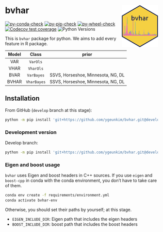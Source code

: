 
<!-- README.md is generated from README.qmd. Please edit that file -->

# bvhar <a href="https://github.com/ygeunkim/bvhar/tree/develop/python/"><img src="docs/logo.png" align="right" height="138" /></a>

<!-- badges: start -->

[![py-conda-check](https://github.com/ygeunkim/bvhar/actions/workflows/py-conda-check.yaml/badge.svg?branch=develop)](https://github.com/ygeunkim/bvhar/actions/workflows/py-conda-check.yaml?query=branch%3Adevelop)
[![py-pip-check](https://github.com/ygeunkim/bvhar/actions/workflows/py-pip-check.yaml/badge.svg?branch=develop)](https://github.com/ygeunkim/bvhar/actions/workflows/py-pip-check.yaml?query=branch%3Adevelop)
[![py-wheel-check](https://github.com/ygeunkim/bvhar/actions/workflows/py-wheel-check.yaml/badge.svg?branch=develop)](https://github.com/ygeunkim/bvhar/actions/workflows/py-wheel-check.yaml?query=branch%3Adevelop)
[![Codecov test
coverage](https://codecov.io/gh/ygeunkim/bvhar/branch/develop/graph/badge.svg?flag=python)](https://app.codecov.io/gh/ygeunkim/bvhar)
![Python
Versions](https://img.shields.io/badge/python-3.10%20%7C%203.11%20%7C%203.12-blue)
<!-- badges: end -->

This is `bvhar` package for python. We aims to add every feature in R
package.

| Model |    Class    |               prior                |
|:-----:|:-----------:|:----------------------------------:|
|  VAR  |  `VarOls`   |                                    |
| VHAR  |  `VharOls`  |                                    |
| BVAR  | `VarBayes`  | SSVS, Horseshoe, Minnesota, NG, DL |
| BVHAR | `VharBayes` | SSVS, Horseshoe, Minnesota, NG, DL |

## Installation

From GitHub (`develop` branch at this stage):

``` bash
python -m pip install 'git+https://github.com/ygeunkim/bvhar.git@develop#egg=bvhar&subdirectory=python'
```

### Development version

Develop branch:

``` bash
python -m pip install 'git+https://github.com/ygeunkim/bvhar.git@develop#egg=bvhar&subdirectory=python'
```

### Eigen and boost usage

`bvhar` uses Eigen and boost headers in C++ sources. If you use `eigen`
and `boost-cpp` in conda with the conda environment, you don’t have to
take care of them.

``` bash
conda env create -f requirements/environment.yml
conda activate bvhar-env
```

Otherwise, you should set their paths by yourself; at this stage.

- `EIGEN_INCLUDE_DIR`: Eigen path that includes the eigen headers
- `BOOST_INCLUDE_DIR`: boost path that includes the boost headers
